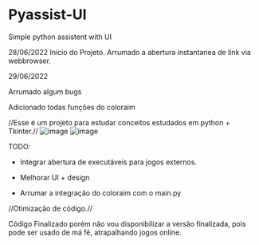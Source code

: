 # Pyassist-UI

Simple python assistent with UI

28/06/2022 Início do Projeto.
Arrumado a abertura instantanea de link via webbrowser.

29/06/2022
 
Arrumado algum bugs

Adicionado todas funções do coloraim

//Esse é um projeto para estudar conceitos estudados em python + Tkinter.//
![image](https://user-images.githubusercontent.com/67298422/176273968-b2872b94-259b-415a-bd6d-4f620832f084.png)
![image](https://user-images.githubusercontent.com/67298422/176274030-0b1bfba3-f392-4784-a316-4bbf471fe13d.png)



TODO: 

- Integrar abertura de executáveis para jogos externos.

- Melhorar UI + design
- Arrumar a integração do coloraim com o main.py

//Otimização de código.//

Código Finalizado porém não vou disponibilizar a versão finalizada, pois pode ser usado de má fé, atrapalhando jogos online.
